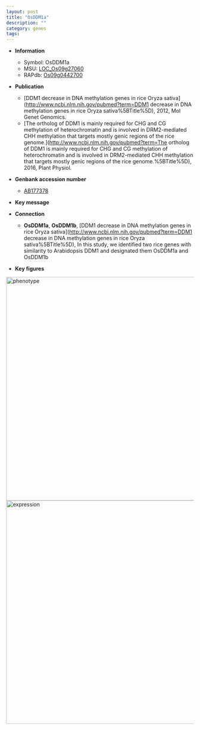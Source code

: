 ```yaml
---
layout: post
title: "OsDDM1a"
description: ""
category: genes
tags: 
---
```


* **Information**  
    + Symbol: OsDDM1a  
    + MSU: [LOC_Os09g27060](http://rice.plantbiology.msu.edu/cgi-bin/ORF_infopage.cgi?orf=LOC_Os09g27060)  
    + RAPdb: [Os09g0442700](http://rapdb.dna.affrc.go.jp/viewer/gbrowse_details/irgsp1?name=Os09g0442700)  

* **Publication**  
    + [DDM1 decrease in DNA methylation genes in rice Oryza sativa](http://www.ncbi.nlm.nih.gov/pubmed?term=DDM1 decrease in DNA methylation genes in rice Oryza sativa%5BTitle%5D), 2012, Mol Genet Genomics.
    + [The ortholog of DDM1 is mainly required for CHG and CG methylation of heterochromatin and is involved in DRM2-mediated CHH methylation that targets mostly genic regions of the rice genome.](http://www.ncbi.nlm.nih.gov/pubmed?term=The ortholog of DDM1 is mainly required for CHG and CG methylation of heterochromatin and is involved in DRM2-mediated CHH methylation that targets mostly genic regions of the rice genome.%5BTitle%5D), 2016, Plant Physiol.

* **Genbank accession number**  
    + [AB177378](http://www.ncbi.nlm.nih.gov/nuccore/AB177378)

* **Key message**  

* **Connection**  
    + __OsDDM1a__, __OsDDM1b__, [DDM1 decrease in DNA methylation genes in rice Oryza sativa](http://www.ncbi.nlm.nih.gov/pubmed?term=DDM1 decrease in DNA methylation genes in rice Oryza sativa%5BTitle%5D), In this study, we identified two rice genes with similarity to Arabidopsis DDM1 and designated them OsDDM1a and OsDDM1b

* **Key figures**  
<img src="https://funricegenes.github.io/images/OsDDM1a.pheno.png" alt="phenotype"  style="width: 600px;"/>

<img src="https://funricegenes.github.io/images/OsDDM1a.exp.png" alt="expression"  style="width: 600px;"/>


